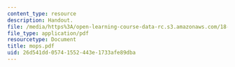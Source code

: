 ```yaml
---
content_type: resource
description: Handout.
file: /media/https%3A/open-learning-course-data-rc.s3.amazonaws.com/18-996-random-matrix-theory-and-its-applications-spring-2004/26d541dd05741552443e1733afe89dba_mops.pdf
file_type: application/pdf
resourcetype: Document
title: mops.pdf
uid: 26d541dd-0574-1552-443e-1733afe89dba
---
```

